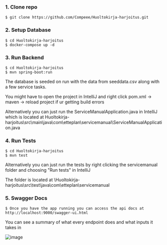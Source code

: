 ###

### 1. Clone repo

```
$ git clone https://github.com/Compeee/Huoltokirja-harjoitus.git
```

### 2. Setup Database

```
$ cd Huoltokirja-harjoitus
$ docker-compose up -d
```

### 3. Run Backend

```
$ cd Huoltokirja-harjoitus
$ mvn spring-boot:run
```
The database is seeded on run with the data from seeddata.csv along with a few service tasks.

You might have to open the project in IntelliJ and right click pom.xml -> maven -> reload project if ur getting build errors

Alternatively you can just run the ServiceManualApplication.java in IntelliJ 
which is located at Huoltokirja-harjoitus\src\main\java\com\etteplan\servicemanual\ServiceManualApplication.java

### 4. Run Tests

```
$ cd Huoltokirja-harjoitus
$ mvn test
```
Alternatively you can just run the tests by right clicking the servicemanual folder and choosing "Run tests" in IntelliJ

The folder is located at \Huoltokirja-harjoitus\src\test\java\com\etteplan\servicemanual

### 5. Swagger Docs

```
$ Once you have the app running you can access the api docs at http://localhost:9000/swagger-ui.html
```
You can see a summary of what every endpoint does and what inputs it takes in

![image](https://user-images.githubusercontent.com/60407896/226338038-f59be3ec-ba60-4131-9195-7c48bdabbd1b.png)
